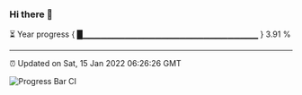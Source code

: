 ### Hi there 👋

⏳ Year progress { █▁▁▁▁▁▁▁▁▁▁▁▁▁▁▁▁▁▁▁▁▁▁▁▁▁▁▁▁▁ } 3.91 %

---

⏰ Updated on Sat, 15 Jan 2022 06:26:26 GMT

![Progress Bar CI](https://github.com/ZhaoGui/ZhaoGui/workflows/Progress%20Bar%20CI/badge.svg)
